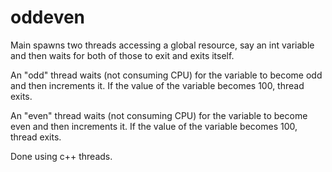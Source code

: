 # oddeven

Main spawns two threads accessing a global resource, say an int variable and then waits for both of those to exit and exits itself.

An "odd" thread waits (not consuming CPU) for the variable to become odd and then increments it.  If the value of the variable becomes 100, thread exits.

An "even" thread waits (not consuming CPU) for the variable to become even and then increments it.  If the value of the variable becomes 100, thread exits.

Done using c++ threads.

